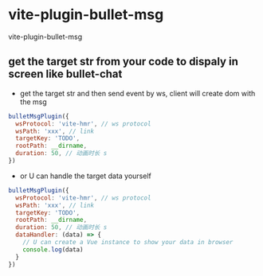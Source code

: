 # vite-plugin-bullet-msg
vite-plugin-bullet-msg


## get the target str from your code to dispaly in screen like bullet-chat

- get the target str and then send event by ws, client will create dom with the msg

```javascript
bulletMsgPlugin({
  wsProtocol: 'vite-hmr', // ws protocol
  wsPath: 'xxx', // link
  targetKey: 'TODO',
  rootPath: __dirname,
  duration: 50, // 动画时长 s
})
```

+ or U can handle the target data yourself
```javascript
bulletMsgPlugin({
  wsProtocol: 'vite-hmr', // ws protocol
  wsPath: 'xxx', // link
  targetKey: 'TODO',
  rootPath: __dirname,
  duration: 50, // 动画时长 s
  dataHandler: (data) => {
    // U can create a Vue instance to show your data in browser
    console.log(data)
  }
})
```